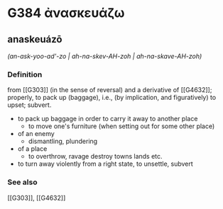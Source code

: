 # G384 ἀνασκευάζω

## anaskeuázō

_(an-ask-yoo-ad'-zo | ah-na-skev-AH-zoh | ah-na-skave-AH-zoh)_

### Definition

from [[G303]] (in the sense of reversal) and a derivative of [[G4632]]; properly, to pack up (baggage), i.e., (by implication, and figuratively) to upset; subvert.

- to pack up baggage in order to carry it away to another place
  - to move one's furniture (when setting out for some other place)
- of an enemy
  - dismantling, plundering
- of a place
  - to overthrow, ravage destroy towns lands etc.
- to turn away violently from a right state, to unsettle, subvert

### See also

[[G303]], [[G4632]]

